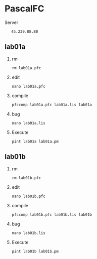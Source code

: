 # PascalFC

Server

       45.239.88.80

## lab01a

1. rm

       rm lab01a.pfc

2. edit

       nano lab01a.pfc
    
3. compile

       pfccomp lab01a.pfc lab01a.lis lab01a
    
4. bug

       nano lab01a.lis
    

5. Execute
  
       pint lab01a lab01a.pm

## lab01b

1. rm  

       rm lab01b.pfc
    
2. edit    

       nano lab01b.pfc
    
3. compile  

       pfccomp lab01b.pfc lab01b.lis lab01b
    
4. bug 
 
       nano lab01b.lis
    
5. Execute  

       pint lab01b lab01b.pm
    
